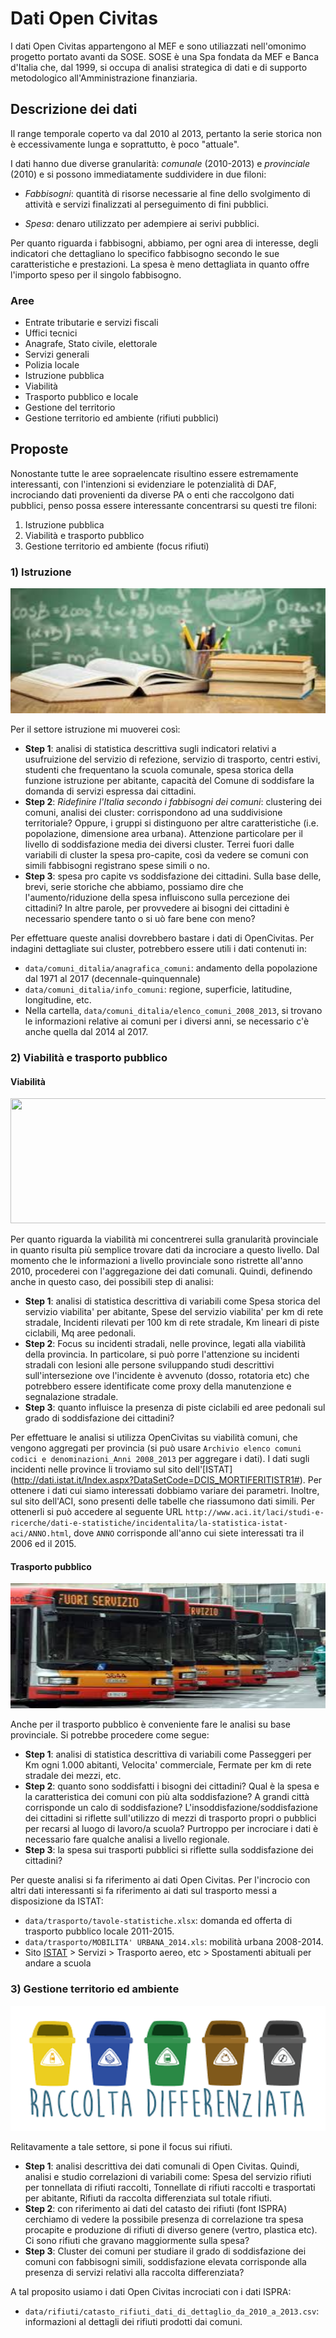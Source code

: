 # Dati Open Civitas 
I dati Open Civitas appartengono al MEF e sono utiliazzati nell'omonimo progetto portato avanti da SOSE. 
SOSE è una Spa fondata da MEF e Banca d'Italia che, dal 1999, si occupa di analisi strategica di dati e di supporto metodologico all'Amministrazione finanziaria.

## Descrizione dei dati

Il range temporale coperto va dal 2010 al 2013, pertanto la serie storica non è eccessivamente lunga e soprattutto, è poco "attuale".


I dati hanno due diverse granularità: *comunale* (2010-2013) e *provinciale* (2010) e si possono immediatamente suddividere in due filoni:

- *Fabbisogni*: quantità di risorse necessarie al fine dello svolgimento di attività e servizi finalizzati al perseguimento di fini pubblici.

-  *Spesa*: denaro utilizzato per adempiere ai serivi pubblici.

Per quanto riguarda i fabbisogni, abbiamo, per ogni area di interesse, degli indicatori che dettagliano lo specifico fabbisogno secondo le sue caratteristiche e prestazioni. La spesa è meno dettagliata in quanto offre l'importo speso per il singolo fabbisogno.

### Aree

- Entrate tributarie e servizi fiscali
- Uffici tecnici
- Anagrafe, Stato civile, elettorale
- Servizi generali
- Polizia locale
- Istruzione pubblica
- Viabilità
- Trasporto pubblico e locale
- Gestione del territorio
- Gestione territorio ed ambiente (rifiuti pubblici) 


## Proposte

Nonostante tutte le aree sopraelencate risultino essere estremamente interessanti, con l'intenzioni si evidenziare le potenzialità di DAF, incrociando dati provenienti da diverse PA o enti che raccolgono dati pubblici, penso possa essere interessante concentrarsi su questi tre filoni:

1. Istruzione pubblica
2. Viabilità e trasporto pubblico
3. Gestione territorio ed ambiente (focus rifiuti) 


### 1) Istruzione 
<img src="img/istruzione.jpeg" width="600" height="200">

Per il settore istruzione mi muoverei così:

* __Step 1__: analisi di statistica descrittiva sugli indicatori relativi a usufruizione del servizio di refezione, servizio di trasporto, centri estivi, studenti che frequentano la scuola comunale, spesa storica della funzione istruzione per abitante, capacità del Comune di soddisfare la domanda di servizi espressa dai cittadini.
* __Step 2__: *Ridefinire l'Italia secondo i fabbisogni dei comuni*: clustering dei comuni, analisi dei cluster: corrispondono ad una suddivisione territoriale? Oppure, i gruppi si distinguono per altre caratteristiche (i.e. popolazione, dimensione area urbana). Attenzione particolare per il livello di soddisfazione media dei diversi cluster. Terrei fuori dalle variabili di cluster la spesa pro-capite, così da vedere se comuni con simili fabbisogni registrano spese simili o no. 
* __Step 3__: spesa pro capite vs soddisfazione dei cittadini. Sulla base delle, brevi, serie storiche che abbiamo, possiamo dire che l'aumento/riduzione della spesa influiscono sulla percezione dei cittadini? In altre parole, per provvedere ai bisogni dei cittadini è necessario spendere tanto o si uò fare bene con meno?

Per effettuare queste analisi dovrebbero bastare i dati di OpenCivitas. Per indagini dettagliate sui cluster, potrebbero essere utili i dati contenuti in:

* `data/comuni_ditalia/anagrafica_comuni`: andamento della popolazione dal 1971 al 2017 (decennale-quinquennale)
* `data/comuni_ditalia/info_comuni`: regione, superficie, latitudine, longitudine, etc.
* Nella cartella, `data/comuni_ditalia/elenco_comuni_2008_2013`, si trovano le informazioni relative ai comuni per i diversi anni, se necessario c'è anche quella dal 2014 al 2017.



### 2) Viabilità e trasporto pubblico

#### Viabilità

<img src="img/viabilità.jpeg" width="600" height="200">

Per quanto riguarda la viabilità mi concentrerei sulla granularità provinciale in quanto risulta più semplice trovare dati da incrociare a questo livello. Dal momento che le informazioni a livello provinciale sono ristrette all'anno 2010, procederei con l'aggregazione dei dati comunali. Quindi, definendo anche in questo caso, dei possibili step di analisi:

* __Step 1__: analisi di statistica descrittiva di variabili come Spesa storica del servizio viabilita' per abitante, Spese del servizio viabilita' per km di rete stradale, Incidenti rilevati per 100 km di rete stradale, Km lineari di piste ciclabili, Mq aree pedonali.
* __Step 2__: Focus su incidenti stradali, nelle province, legati alla viabilità della provincia. In particolare, si può porre l'attenzione su incidenti stradali con lesioni alle persone sviluppando studi descrittivi sull'intersezione ove l'incidente è avvenuto (dosso, rotatoria etc) che potrebbero essere identificate come proxy della manutenzione e segnalazione stradale.
* __Step 3__: quanto influisce la presenza di piste ciclabili ed aree pedonali sul grado di soddisfazione dei cittadini?

Per effettuare le analisi si utilizza OpenCivitas su viabilità comuni, che vengono aggregati per provincia (si può usare  `Archivio elenco comuni codici e denominazioni_Anni 2008_2013` per aggregare i dati). I dati sugli incidenti nelle province li troviamo sul sito dell'[ISTAT] (http://dati.istat.it/Index.aspx?DataSetCode=DCIS_MORTIFERITISTR1#). Per ottenere i dati cui siamo interessati dobbiamo variare dei parametri. Inoltre, sul sito dell'ACI, sono presenti delle tabelle che riassumono dati simili. Per ottenerli si può accedere al seguente URL `http://www.aci.it/laci/studi-e-ricerche/dati-e-statistiche/incidentalita/la-statistica-istat-aci/ANNO.html`, dove `ANNO` corrisponde all'anno cui siete interessati tra il 2006 ed il 2015. 

#### Trasporto pubblico

<img src="img/bus" width="600" height="200">

Anche per il trasporto pubblico è conveniente fare le analisi su base provinciale. Si potrebbe procedere come segue:

* __Step 1__: analisi di statistica descrittiva di variabili come Passeggeri per Km ogni 1.000 abitanti, Velocita' commerciale, Fermate per km di rete stradale dei mezzi, etc. 
* __Step 2__: quanto sono soddisfatti i bisogni dei cittadini? Qual è la spesa e la caratteristica dei comuni con più alta soddisfazione? A grandi città corrisponde un calo di soddisfazione? L'insoddisfazione/soddisfazione dei cittadini si riflette sull'utilizzo di mezzi di trasporto propri o pubblici per recarsi al luogo di lavoro/a scuola? Purtroppo per incrociare i dati è necessario fare qualche analisi a livello regionale.
* __Step 3__: la spesa sui trasporti pubblici si riflette sulla soddisfazione dei cittadini?


Per queste analisi si fa riferimento ai dati Open Civitas. Per l'incrocio con altri dati interessanti si fa riferimento ai dati sul trasporto messi a disposizione da ISTAT:

* `data/trasporto/tavole-statistiche.xlsx`: domanda ed offerta di trasporto pubblico locale 2011-2015.
* `data/trasporto/MOBILITA' URBANA_2014.xls`: mobilità urbana 2008-2014.
* Sito [ISTAT](http://dati.istat.it/#) > Servizi > Trasporto aereo, etc > Spostamenti abituali per andare a scuola

### 3) Gestione territorio ed ambiente

<img src="img/rifiuti.png" width="600" height="200">

Relitavamente a tale settore, si pone il focus sui rifiuti.

* __Step 1__: analisi descrittiva dei dati comunali di Open Civitas. Quindi, analisi e studio correlazioni di variabili come: Spesa del servizio rifiuti per tonnellata di rifiuti raccolti, Tonnellate di rifiuti raccolti e trasportati per abitante, Rifiuti da raccolta differenziata sul totale rifiuti.
* __Step 2__: con riferimento ai dati del catasto dei rifiuti (font ISPRA) cerchiamo di vedere la possibile presenza di correlazione tra spesa procapite e produzione di rifiuti di diverso genere (vertro, plastica etc). Ci sono rifiuti che gravano maggiormente sulla spesa? 
* __Step 3__: Cluster dei comuni per studiare il grado di soddisfazione dei comuni con fabbisogni simili, soddisfazione elevata corrisponde alla presenza di servizi relativi alla raccolta differenziata? 


A tal proposito usiamo i dati Open Civitas incrociati con i dati ISPRA:
* `data/rifiuti/catasto_rifiuti_dati_di_dettaglio_da_2010_a_2013.csv`: informazioni al dettagli dei rifiuti prodotti dai comuni.














